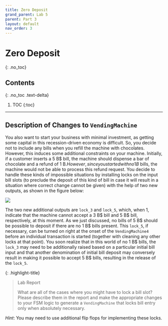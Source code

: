 ```yaml
---
title: Zero Deposit
grand_parent: Lab 5
parent: Part 3
layout: default
nav_order: 3
---
```


# Zero Deposit
{: .no_toc}

## Contents
{: .no_toc .text-delta}

1. TOC
{:toc}

---

## Description of Changes to `VendingMachine`

You also want to start your business with minimal investment, as getting some capital in this recession-driven economy is difficult.
So, you decide not to include any bills when you refill the machine with chocolates.
However, this induces some additional constraints on your machine.
Initially, if a customer inserts a 5 B$ bill, the machine should dispense a bar of chocolate and a refund of 1 B$.
However, since you started with no 1 B$ bills, the machine would not be able to process this refund request.
You decide to handle these kinds of impossible situations by installing locks on the input bill slots (to preclude the deposit of this kind of bill in case it will result in a situation where correct change cannot be given) with the help of two new outputs, as shown in the figure below:

![](https://lucid.app/publicSegments/view/0745f3c9-4368-4686-a9a2-7d77abddd018/image.png)

The two new additional outputs are `lock_3` and `lock_5`, which, when 1, indicate that the machine cannot accept a 3 B$ bill and 5 B$ bill, respectively, at this moment.
As we just discussed, no bills of 5 B$ should be possible to deposit if there are no 1 B$ bills present.
This `lock_5`, if necessary, can be turned on right at the onset of the `VendingMachine4` before an individual transaction is started (together with cleaning any other locks at that point).
You soon realize that in this world of no 1 B$ bills, the `lock_3` may need to be additionally raised based on a particular initial bill input and that another denomination of initial bill deposit may conversely result in making it possible to accept 5 B$ bills, resulting in the release of the `lock_5`.

{: .highlight-title}
> Lab Report
>
> What are all of the cases where you might have to lock a bill slot? 
> Please describe them in the report and make the appropriate changes to your FSM logic to generate a `VendingMachine` that locks bill entry only when absolutely necessary.

*Hint*: You may need to use additional flip flops for implementing these locks.
